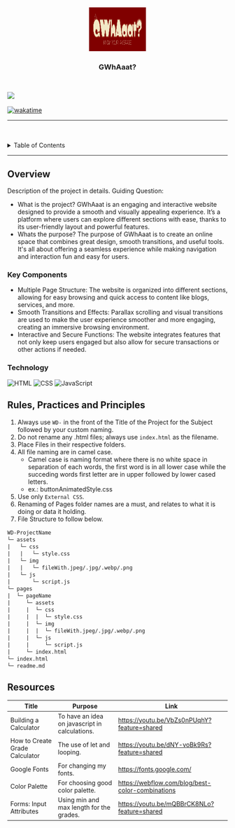 <a name="readme-top">

<br/>

<br />
<div align ="center">
  <a href="https://github.com/ash/">
  <img src="./assets/img/gwhatLogo.png" alt="GWhAaat?" width="130" height="100">
  </a>

  <h3 align ="center">GWhAaat?</h3>
</div>

<div align ="GWhAaat is a user-friendly GWA (General Weighted Average) calculator designed to help students easily compute their grades. Alongside the calculator, our blog offers insightful articles on studies, college life, and academic success. Visit our About page to learn more about our mission to support students in their academic journey!">
</div>

<br />

<!-- TODO: Change the zyx-0314 into your github username  -->
<!-- TODO: Change the WD-Template-Project into the same name of your folder -->
![](https://visit-counter.vercel.app/counter.png?page=ashklve/AWD-Seatwork-1-6-PH-25)

[![wakatime](https://wakatime.com/badge/user/9bf4e271-9322-4d5f-a0d4-51d767a47c81.svg)](https://wakatime.com/badge/user/9bf4e271-9322-4d5f-a0d4-51d767a47c81.svg)

---

<br />
<br />

<details>
  <summary>Table of Contents</summary>
  <ol>
    <li>
      <a href="#overview">Overview</a>
      <ol>
        <li>
          <a href="#key-components">Key Components</a>
        </li>
        <li>
          <a href="#technology">Technology</a>
        </li>
      </ol>
    </li>
    <li>
      <a href="#rule,-practices-and-principles">Rules, Practices and Principles</a>
    </li>
    <li>
      <a href="#resources">Resources</a>
    </li>
  </ol>
</details>

---

## Overview
Description of the project in details.
Guiding Question:
- What is the project? 
     GWhAaat is an engaging and interactive website designed to provide a smooth and visually appealing experience. It’s a platform where users can explore different sections with ease, thanks to its user-friendly layout and powerful features.
- Whats the purpose?
     The purpose of GWhAaat is to create an online space that combines great design, smooth transitions, and useful tools. It's all about offering a seamless experience while making navigation and interaction fun and easy for users.

### Key Components
- Multiple Page Structure: The website is organized into different sections, allowing for easy browsing and quick access to content like blogs, services, and more.
- Smooth Transitions and Effects: Parallax scrolling and visual transitions are used to make the user experience smoother and more engaging, creating an immersive browsing environment.
- Interactive and Secure Functions: The website integrates features that not only keep users engaged but also allow for secure transactions or other actions if needed.

### Technology
![HTML](https://img.shields.io/badge/HTML-E34F26?style=for-the-badge&logo=html5&logoColor=white)
![CSS](https://img.shields.io/badge/CSS-1572B6?style=for-the-badge&logo=css3&logoColor=white)
![JavaScript](https://img.shields.io/badge/JavaScript-F7DF1E?style=for-the-badge&logo=javascript&logoColor=white)

## Rules, Practices and Principles
1. Always use `WD-` in the front of the Title of the Project for the Subject followed by your custom naming.
2. Do not rename any .html files; always use `index.html` as the filename.
3. Place Files in their respective folders.
4. All file naming are in camel case.
   - Camel case is naming format where there is no white space in separation of each words, the first word is in all lower case while the succeding words first letter are in upper followed by lower cased letters.
   - ex.: buttonAnimatedStyle.css
5. Use only `External CSS`.
6. Renaming of Pages folder names are a must, and relates to what it is doing or data it holding.
7. File Structure to follow below.

```
WD-ProjectName
└─ assets
|   └─ css
|   |   └─ style.css
|   └─ img
|   |   └─ fileWith.jpeg/.jpg/.webp/.png
|   └─ js
|       └─ script.js
└─ pages
|  └─ pageName
|     └─ assets
|     |  └─ css
|     |  |  └─ style.css
|     |  └─ img
|     |  |  └─ fileWith.jpeg/.jpg/.webp/.png
|     |  └─ js
|     |     └─ script.js
|     └─ index.html
└─ index.html
└─ readme.md
```

## Resources

<!-- TODO: Add References -->
| Title | Purpose | Link |
|-|-|-|
| Building a Calculator | To have an idea on javascript in calculations. | https://youtu.be/VbZs0nPUqhY?feature=shared |
| How to Create Grade Calculator | The use of let and looping. | https://youtu.be/dNY-voBk9Rs?feature=shared |
| Google Fonts | For changing my fonts. | https://fonts.google.com/ |
| Color Palette | For choosing good color palette.| https://webflow.com/blog/best-color-combinations |
| Forms: Input Attributes | Using min and max length for the grades.| https://youtu.be/mQBBrCK8NLo?feature=shared|
